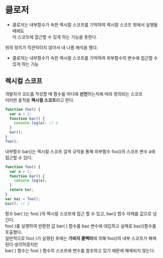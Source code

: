 # 클로저
* 클로저는 내부함수가 속한 렉시컬 스코프를 기억하여 렉시컬 스코프 밖에서 실행될 때에도       
이 스코프에 접근할 수 있게 하는 기능을 뜻한다.

위의 정의가 직관적이지 않아서 내 나름 해석을 했다.     
* 클로저는 내부함수가 속한 렉시컬 스코프를 기억하여 외부함수의 변수에 접근할 수 있게 하는 기능

## 렉시컬 스코프
개발자가 코드를 작성할 때 함수를 어디에 **선언**하는지에 따라 정의되는 스코프     
이러한 동작을 **렉시컬 스코프**라고 한다.

```javascript
function foo() {
  var a = 2;
  function bar() {
    console.log(a); // 2
  }
  bar();
}
foo();
```
내부함수 bar()는 렉시컬 스코프 검색 규칙을 통해 외부함수 foo()의 스코프 변수 a에 접근할 수 있다.     

```javascript
function foo() {
  var a = 2;
  function bar() {
    console.log(a);
  }
  return bar;
}
var baz = foo();
baz(); // 2 
```
함수 bar( )는 foo( )의 렉시컬 스코프에 접근 할 수 있고, bar() 함수 자체를 값으로 넘긴다.      
foo( )를 실행하여 반환한 값 bar( ) 함수를 baz 변수에 대입하고 실제로 baz()함수를 호출했다.     
일반적으로 foo( )가 실행된 후에는 **가비지 콜렉터**에 의해 foo()의 내부 스코프가 해제된다 생각하겠지만      
bar( ) 함수는 foo( ) 함수의 스코프에 변수를 참조하고 있기 때문에 해제되지 않는다.   
